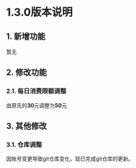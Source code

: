 
# 1.3.0版本说明
## 1. 新增功能
暂无
## 2. 修改功能
### 2.1. 每日消费限额调整
由原先的**30**元调整为**50**元
## 3. 其他修改
### 3.1. 仓库调整
因账号变更导致git仓库变化，现已完成git仓库的更新。